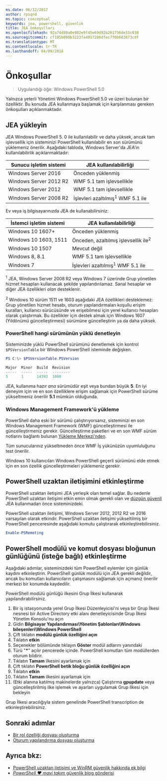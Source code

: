 ```yaml
---
ms.date: 06/12/2017
author: rpsqrd
ms.topic: conceptual
keywords: jea, powershell, güvenlik
title: JEA önkoşulları
ms.openlocfilehash: 92a74d89a0e982e9f45e69d92b261756de33c038
ms.sourcegitcommit: cf195b090b3223fa4917206dfec7f0b603873cdf
ms.translationtype: MT
ms.contentlocale: tr-TR
ms.lasthandoff: 04/09/2018
---
```

# <a name="prerequisites"></a>Önkoşullar

> Uygulandığı öğe: Windows PowerShell 5.0

Yalnızca yeterli Yönetimi Windows PowerShell 5.0 ve üzeri bulunan bir özelliktir.
Bu konuda JEA kullanmaya başlamak için karşılanması gereken önkoşulları açıklanmaktadır.

## <a name="install-jea"></a>JEA yükleyin

JEA Windows PowerShell 5. 0 ile kullanılabilir ve daha yüksek, ancak tam işlevsellik için sisteminizi PowerShell kullanılabilir en son sürümünü yüklemeniz önerilir.
Aşağıdaki tabloda, Windows Server'da JEA'in kullanılabilirlik açıklanmaktadır:

Sunucu işletim sistemi   | JEA kullanılabilirliği
--------------------------|--------------------------------
Windows Server 2016       | Önceden yüklenmiş
Windows Server 2012 R2    | WMF 5.1 tam işlevsellikle
Windows Server 2012       | WMF 5.1 tam işlevsellikle
Windows Server 2008 R2    | İşlevleri azaltılmış<sup>1</sup> WMF 5.1 ile

Ev veya iş bilgisayarınızda JEA de kullanabilirsiniz:

İstemci işletim sistemi   | JEA kullanılabilirliği
--------------------------|-----------------------------------------------------
Windows 10 1607+          | Önceden yüklenmiş
Windows 10 1603, 1511     | Önceden, azaltılmış işlevsellik ile<sup>2</sup>
Windows 10 1507           | Mevcut değil
Windows 8, 8.1            | WMF 5.1 tam işlevsellikle
Windows 7                 | İşlevleri azaltılmış<sup>1</sup> WMF 5.1 ile

<sup>1</sup> JEA, Windows Server 2008 R2 veya Windows 7 üzerinde Grup yönetilen hizmet hesapları kullanacak şekilde yapılandırılamaz.
Sanal hesaplar ve diğer JEA özellikleri *olan* desteklenir.

<sup>2</sup> Windows 10 sürüm 1511 ve 1603 aşağıdaki JEA özellikleri desteklemez: Grup yönetilen hizmet hesabı, oturum yapılandırmaları koşullu erişim kuralları, kullanıcı sürücüsünde ve erişebilmesi için yerel kullanıcı hesapları olarak çalıştırmak.
Bu özellikler için destek almak için Windows 1607 (Yıldönümü güncelleştirmesi) sürümüne güncelleştirin ya da daha yüksek.

### <a name="check-which-version-of-powershell-is-installed"></a>PowerShell hangi sürümünün yüklü denetleyin

Sisteminizde yüklü PowerShell sürümünü denetlemek için kontrol `$PSVersionTable` bir Windows PowerShell isteminde değişken.

```powershell
PS C:\> $PSVersionTable.PSVersion

Major  Minor  Build  Revision
-----  -----  -----  --------
5      1      14393  1000
```

JEA, kullanıma hazır *ana* sürümüdür eşit veya bundan büyük **5**.
En iyi deneyim için ve en son özelliklere erişim sağlamak için PowerShell sürüme yükseltmeniz önerilir **5.1** mümkün olduğunda.

### <a name="install-windows-management-framework"></a>Windows Management Framework'ü yükleme

PowerShell daha eski bir sürümü çalıştırıyorsanız, sisteminizi en son Windows Management Framework (WMF) güncelleştirmesi ile güncelleştirmeniz gerekir.
Güncelleştirme paketleri ve en son WMF sürüm notlarını bağlantı bulunan [Yükleme Merkezi'nden](https://aka.ms/WMF5).

Tüm sunucularınız yükseltmeden önce WMF İş yükünüzün uyumluluğunu test önerilir.

Windows 10 kullanıcıları Windows PowerShell geçerli sürümünü elde etmek için en son özellik güncelleştirmeleri yüklemeniz gerekir.

## <a name="enable-powershell-remoting"></a>PowerShell uzaktan iletişimini etkinleştirme

PowerShell uzaktan iletişimi JEA yerleşik olan temel sağlar.
Bu nedenle PowerShell uzaktan iletişimi etkin emin olmak gerekli olan ve [düzgün güvenli](https://msdn.microsoft.com/powershell/scripting/setup/winrmsecurity) JEA kullanmadan önce sisteminizdeki.

PowerShell uzaktan iletişimi, Windows Server 2012, 2012 R2 ve 2016 varsayılan olarak etkindir.
PowerShell uzaktan iletişimi yükseltilmiş bir PowerShell penceresinde aşağıdaki komutu çalıştırarak etkinleştirebilirsiniz.

```powershell
Enable-PSRemoting
```

## <a name="enable-powershell-module-and-script-block-logging-optional"></a>PowerShell modülü ve komut dosyası bloğunun günlüğünü (isteğe bağlı) etkinleştirme

Aşağıdaki adımlar, sisteminizdeki tüm PowerShell eylemler için günlük kaydını etkinleştirin.
PowerShell günlük modülü için JEA gerekli değildir, ancak bu komutları kullanıcıların çalışmasını sağlamak için açmanız önerilir merkezi bir konumda kaydedilir.

PowerShell modülü günlüğü ilkesini Grup İlkesi kullanarak yapılandırabilirsiniz.

1. Bir iş istasyonunda yerel Grup İlkesi Düzenleyicisi'ni veya bir Grup İlkesi nesnesi bir Active Directory etki alanı denetleyicisinde Grup İlkesi Yönetim Konsolu'nu açın
2. Gidin **Bilgisayar Yapılandırması\\Yönetim Şablonları\\Windows bileşenleri\\Windows PowerShell**
3. Çift tıklatın **modülü günlük özelliğini açın**
4. Tıklatın **etkin**
5. Seçenekler bölümünde tıklayın **Göster** modül adlarını yanındaki
6. Türü "**\***" açılır pencerede içinde. PowerShell komutları tüm modüllerden oturum bildirir.
7. Tıklatın **Tamam** ilkesini ayarlamak için
8. Çift tıklatın **PowerShell betik bloğu günlük özelliğini açın**
9. Tıklatın **etkin**
10. Tıklatın **Tamam** ilkesini ayarlamak için
11. (Etki alanına katılmış makinelerde yalnızca) Çalıştırma **gpupdate** veya güncelleştirilmiş ilke işlemek ve ayarları uygulamak Grup İlkesi için bekleyin

Grup İlkesi aracılığıyla sistem genelinde PowerShell transcription de etkinleştirebilirsiniz.

## <a name="next-steps"></a>Sonraki adımlar

- [Bir rol özelliği dosyası oluşturma](role-capabilities.md)
- [Oturum yapılandırma dosyası oluşturma](session-configurations.md)

## <a name="see-also"></a>Ayrıca bkz:

- [PowerShell uzaktan iletişimi ve WinRM güvenlik hakkında ek bilgi](https://msdn.microsoft.com/powershell/scripting/setup/winrmsecurity)
- [*PowerShell ♥ mavi takım* güvenlik blog gönderisi](https://blogs.msdn.microsoft.com/powershell/2015/06/09/powershell-the-blue-team/)